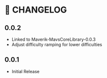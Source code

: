 # 🔖 CHANGELOG

## 0.0.2
- Linked to Maverik-MavsCoreLibrary-0.0.3
- Adjust difficulty ramping for lower difficulties

## 0.0.1
- Initial Release
